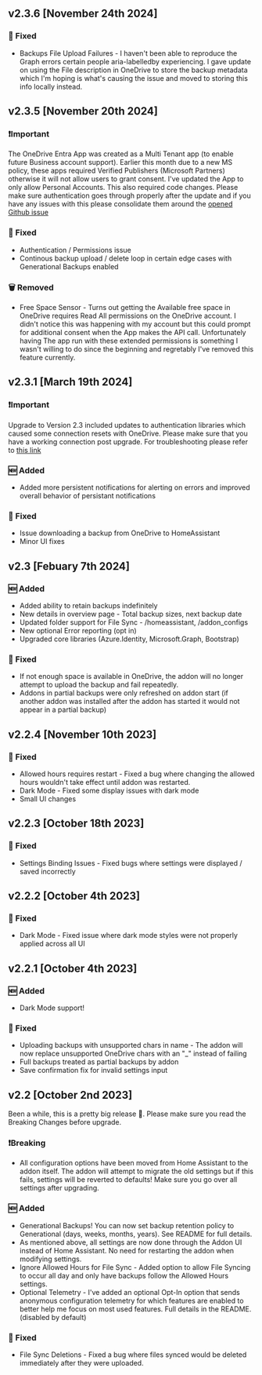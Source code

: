 ## v2.3.6 [November 24th 2024]
### 🐞 Fixed
* Backups File Upload Failures - I haven't been able to reproduce the Graph errors certain people aria-labelledby experiencing. I gave update on using the File description in OneDrive to store the backup metadata which I'm hoping is what's causing the issue and moved to storing this info locally instead.


## v2.3.5 [November 20th 2024]
### ❗Important
The OneDrive Entra App was created as a Multi Tenant app (to enable future Business account support). Earlier this month due to a new MS policy, these apps required Verified Publishers (Microsoft Partners) otherwise it will not allow users to grant consent. I've updated the App to only allow Personal Accounts. This also required code changes. Please make sure authentication goes through properly after the update and if you have any issues with this please consolidate them around the [opened Github issue]("https://github.com/lavinir/hassio-onedrive-backup/issues/247)

### 🐞 Fixed
* Authentication / Permissions issue 
* Continous backup upload / delete loop in certain edge cases with Generational Backups enabled

### 🗑️ Removed
* Free Space Sensor - Turns out getting the Available free space in OneDrive requires Read All permissions on the OneDrive account. I didn't notice this was happening with my account but this could prompt for additional consent when the App makes the API call. Unfortunately having The app run with these extended permissions is something I wasn't willing to do since the beginning and regretably I've removed this feature currently. 

## v2.3.1 [March 19th 2024]
### ❗Important
Upgrade to Version 2.3 included updates to authentication libraries which caused some connection resets with OneDrive. Please make sure that you have a working connection post upgrade. For troubleshooting please refer to [this link]("https://github.com/lavinir/hassio-onedrive-backup/issues/174")
### 🆕 Added  
* Added more persistent notifications for alerting on errors and improved overall behavior of persistant notifications
### 🐞 Fixed
* Issue downloading a backup from OneDrive to HomeAssistant
* Minor UI fixes

## v2.3 [Febuary 7th 2024]
### 🆕 Added  
* Added ability to retain backups indefinitely
* New details in overview page - Total backup sizes, next backup date
* Updated folder support for File Sync - /homeassistant, /addon_configs
* New optional Error reporting (opt in)
* Upgraded core libraries (Azure.Identity, Microsoft.Graph, Bootstrap)
### 🐞 Fixed
* If not enough space is available in OneDrive, the addon will no longer attempt to upload the backup and fail repeatedly. 
* Addons in partial backups were only refreshed on addon start (if another addon was installed after the addon has started it would not appear in a partial backup)

## v2.2.4 [November 10th 2023]
### 🐞 Fixed
* Allowed hours requires restart - Fixed a bug where changing the allowed hours wouldn't take effect until addon was restarted.
* Dark Mode - Fixed some display issues with dark mode
* Small UI changes


## v2.2.3 [October 18th 2023]
### 🐞 Fixed
* Settings Binding Issues - Fixed bugs where settings were displayed / saved incorrectly

## v2.2.2 [October 4th 2023]

### 🐞 Fixed
* Dark Mode - Fixed issue where dark mode styles were not properly applied across all UI

## v2.2.1 [October 4th 2023]
### 🆕 Added  
* Dark Mode support!

### 🐞 Fixed
* Uploading backups with unsupported chars in name - The addon will now replace unsupported OneDrive chars with an "_" instead of failing
* Full backups treated as partial backups by addon
* Save confirmation fix for invalid settings input

## v2.2 [October 2nd 2023]
Been a while, this is a pretty big release 🎉. Please make sure you read the Breaking Changes before upgrade.

### ❗Breaking 
* All configuration options have been moved from Home Assistant to the addon itself. The addon will attempt to migrate the old settings but if this fails, settings will be reverted to defaults! Make sure you go over all settings after upgrading.

### 🆕 Added  
* Generational Backups! You can now set backup retention policy to Generational (days, weeks, months, years). See README for full details.
* As mentioned above, all settings are now done through the Addon UI instead of Home Assistant. No need for restarting the addon when modifying settings.
* Ignore Allowed Hours for File Sync - Added option to allow File Syncing to occur all day and only have backups follow the Allowed Hours settings.
* Optional Telemetry - I've added an optional Opt-In option that sends anonymous configuration telemetry for which features are enabled to better help me focus on most used features. Full details in the README. (disabled by default)

### 🐞 Fixed
* File Sync Deletions - Fixed a bug where files synced would be deleted immediately after they were uploaded.

